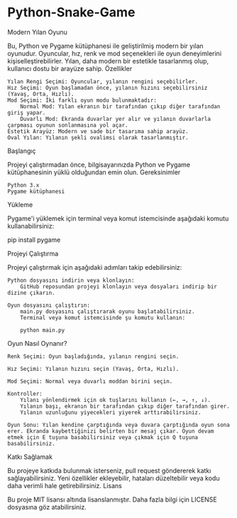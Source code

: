# Python-Snake-Game
Modern Yılan Oyunu

Bu, Python ve Pygame kütüphanesi ile geliştirilmiş modern bir yılan oyunudur. Oyuncular, hız, renk ve mod seçenekleri ile oyun deneyimlerini kişiselleştirebilirler. Yılan, daha modern bir estetikle tasarlanmış olup, kullanıcı dostu bir arayüze sahip.
Özellikler

    Yılan Rengi Seçimi: Oyuncular, yılanın rengini seçebilirler.
    Hız Seçimi: Oyun başlamadan önce, yılanın hızını seçebilirsiniz (Yavaş, Orta, Hızlı).
    Mod Seçimi: İki farklı oyun modu bulunmaktadır:
        Normal Mod: Yılan ekranın bir tarafından çıkıp diğer tarafından giriş yapar.
        Duvarlı Mod: Ekranda duvarlar yer alır ve yılanın duvarlarla çarpması oyunun sonlanmasına yol açar.
    Estetik Arayüz: Modern ve sade bir tasarıma sahip arayüz.
    Oval Yılan: Yılanın şekli ovalimsi olarak tasarlanmıştır.

Başlangıç

Projeyi çalıştırmadan önce, bilgisayarınızda Python ve Pygame kütüphanesinin yüklü olduğundan emin olun.
Gereksinimler

    Python 3.x
    Pygame kütüphanesi

Yükleme

Pygame'i yüklemek için terminal veya komut istemcisinde aşağıdaki komutu kullanabilirsiniz:

pip install pygame

Projeyi Çalıştırma

Projeyi çalıştırmak için aşağıdaki adımları takip edebilirsiniz:

    Python dosyasını indirin veya klonlayın:
        GitHub reposundan projeyi klonlayın veya dosyaları indirip bir dizine çıkarın.

    Oyun dosyasını çalıştırın:
        main.py dosyasını çalıştırarak oyunu başlatabilirsiniz.
        Terminal veya komut istemcisinde şu komutu kullanın:

        python main.py

Oyun Nasıl Oynanır?

    Renk Seçimi: Oyun başladığında, yılanın rengini seçin.

    Hız Seçimi: Yılanın hızını seçin (Yavaş, Orta, Hızlı).

    Mod Seçimi: Normal veya duvarlı moddan birini seçin.

    Kontroller:
        Yılanı yönlendirmek için ok tuşlarını kullanın (←, →, ↑, ↓).
        Yılanın başı, ekranın bir tarafından çıkıp diğer tarafından girer.
        Yılanın uzunluğunu yiyecekleri yiyerek arttırabilirsiniz.

    Oyun Sonu: Yılan kendine çarptığında veya duvara çarptığında oyun sona erer. Ekranda kaybettiğinizi belirten bir mesaj çıkar. Oyun devam etmek için E tuşuna basabilirsiniz veya çıkmak için Q tuşuna basabilirsiniz.

Katkı Sağlamak

Bu projeye katkıda bulunmak isterseniz, pull request göndererek katkı sağlayabilirsiniz. Yeni özellikler ekleyebilir, hataları düzeltebilir veya kodu daha verimli hale getirebilirsiniz.
Lisans

Bu proje MIT lisansı altında lisanslanmıştır. Daha fazla bilgi için LICENSE dosyasına göz atabilirsiniz.
